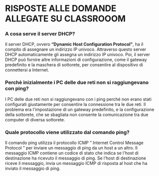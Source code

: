 # RISPOSTE ALLE DOMANDE ALLEGATE SU CLASSROOOM

### A cosa serve il server DHCP?

Il server DHCP, ovvero **“Dynamic Host Configuration Protocol”**, ha il compito di assegnare un indirizzo IP univoco. Attraverso questo server DHCP automaticamente gli assegna un indirizzo IP univoco. Poi, il server DHCP può fornire altre informazioni di configurazione, come il gateway predefinito e la maschera di sottorete, per consentire al dispositivo di connettersi a Internet.

### Perchè inizialmente i PC delle due reti non si raggiungevano con ping?

I PC delle due reti non si raggiungevano con i ping perché non erano stati configurati giustamente per consentire la connessione tra le due reti. Il problema era l'impostazione di un gateway predefinito, e la configurazione della sottorete, che se sbagliata non consente la comunicazione tra due computer di diversa sottorete.

### Quale protocollo viene utilizzato dal comando ping?

Il comando ping utilizza il protocollo ICMP ” Internet Control Message Protocol ” per inviare un messaggio di ping da un host a un altro. Il messaggio ICMP contiene un codice di stato che indica se l'host di destinazione ha ricevuto il messaggio di ping. Se l'host di destinazione riceve il messaggio, invia un messaggio ICMP di risposta al host che ha inviato il messaggio di ping.

